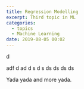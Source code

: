 ```yaml
---
title: Regression Modelling
excerpt: Third topic in ML
categories:
  - topics
  - Machine Learning
date: 2019-08-05 00:02
---
```


d

adf
d
ad
d
s
d
s
ds
ds
ds
ds

Yada yada and more yada.
